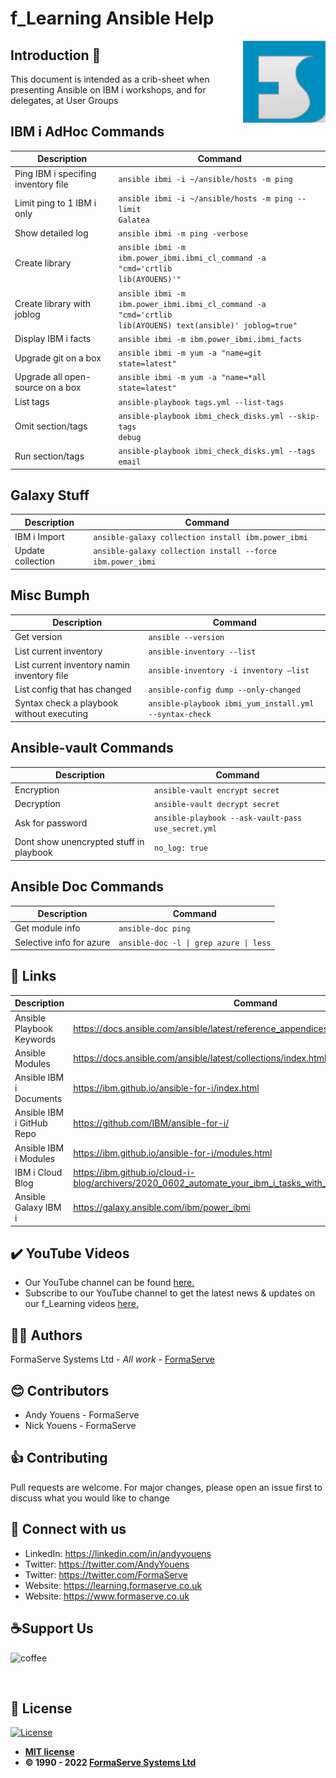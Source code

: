 # f_Learning Ansible Help

<img src="https://github.com/FormaServe/f_Learning/blob/main/images/Logo.png" align="right">

## Introduction 👋

This document is intended as a crib-sheet when presenting Ansible on IBM i workshops, and for delegates, at User Groups

## IBM i AdHoc Commands

| Description | Command     |
| ----------- | ----------- |
| Ping IBM i specifing inventory file | <code>ansible ibmi -i ~/ansible/hosts -m ping</code> |
| Limit ping to 1 IBM i only | <code>ansible ibmi -i ~/ansible/hosts -m ping --limit Galatea</code> |
| Show detailed log | <code>ansible ibmi -m ping -verbose</code> |
| Create library | <code>ansible ibmi -m ibm.power_ibmi.ibmi_cl_command -a "cmd='crtlib lib(AYOUENS)'"</code>|
| Create library with joblog | <code>ansible ibmi -m ibm.power_ibmi.ibmi_cl_command -a "cmd='crtlib lib(AYOUENS) text(ansible)' joblog=true"</code> |
| Display IBM i facts | <code>ansible ibmi -m ibm.power_ibmi.ibmi_facts </code>|
| Upgrade git on a box | <code>ansible ibmi -m yum -a "name=git state=latest" </code>|
| Upgrade all open-source on a box | <code>ansible ibmi -m yum -a "name=*all state=latest" </code>|
| List tags | <code>ansible-playbook tags.yml --list-tags</code>|
| Omit section/tags | <code>ansible-playbook ibmi_check_disks.yml --skip-tags debug</code>|
| Run section/tags | <code>ansible-playbook ibmi_check_disks.yml --tags email</code>|

## Galaxy Stuff

| Description | Command     |
| ----------- | ----------- |
| IBM i Import | <code>ansible-galaxy collection install ibm.power_ibmi </code>|
| Update collection | <code>ansible-galaxy collection install --force ibm.power_ibmi </code>|

## Misc Bumph

| Description | Command     |
| ----------- | ----------- |
| Get version | <code>ansible --version </code>|
| List current inventory | <code>ansible-inventory --list </code>|
| List current inventory namin inventory file | <code>ansible-inventory -i inventory –list </code>|
| List config that has changed | <code>ansible-config dump --only-changed </code>|
| Syntax check a playbook without executing | <code>ansible-playbook ibmi_yum_install.yml --syntax-check </code>|

## Ansible-vault Commands

| Description | Command     |
| ----------- | ----------- |
| Encryption | <code>ansible-vault encrypt secret </code>|
| Decryption | <code>ansible-vault decrypt secret </code>|
| Ask for password | <code>ansible-playbook --ask-vault-pass use_secret.yml </code>|
| Dont show unencrypted stuff in playbook | <code>no_log: true </code>|

## Ansible Doc Commands

| Description | Command     |
| ----------- | ----------- |
| Get module info | <code>ansible-doc ping</code>|
| Selective info for azure | <code>ansible-doc -l &#124; grep azure &#124; less</code>|

## 🔗 Links

| Description | Command     |
| ----------- | ----------- |
| Ansible Playbook Keywords | https://docs.ansible.com/ansible/latest/reference_appendices/playbooks_keywords.html
| Ansible Modules | https://docs.ansible.com/ansible/latest/collections/index.html
| Ansible IBM i Documents | https://ibm.github.io/ansible-for-i/index.html
| Ansible IBM i GitHub Repo | https://github.com/IBM/ansible-for-i/
| Ansible IBM i Modules | https://ibm.github.io/ansible-for-i/modules.html
| IBM i Cloud Blog | https://ibm.github.io/cloud-i-blog/archivers/2020_0602_automate_your_ibm_i_tasks_with_ansible
| Ansible Galaxy IBM i | https://galaxy.ansible.com/ibm/power_ibmi

## ✔️ YouTube Videos

- Our YouTube channel can be found [here.](https://www.youtube.com/FormaServeSystemsLtdLoughton)
- Subscribe to our YouTube channel to get the latest news &amp; updates on our f_Learning videos [here.](https://www.youtube.com/FormaServeSystemsLtdLoughton?sub_confirmation=1 )

## ✍🏻 Authors

FormaServe Systems Ltd - _All work_ - [FormaServe](https://www.formaserve.co.uk)

## 😊 Contributors

- Andy Youens - FormaServe
- Nick Youens - FormaServe

## 👍 Contributing

Pull requests are welcome. For major changes, please open an issue first to discuss what you would like to change

## 🚩 Connect with us

- LinkedIn: https://linkedin.com/in/andyyouens
- Twitter: https://twitter.com/AndyYouens
- Twitter: https://twitter.com/FormaServe
- Website: https://learning.formaserve.co.uk
- Website: https://www.formaserve.co.uk

<p>
  <h2 align="left">☕Support Us</h2>
  <p>
    <a href="https://ko-fi.com/AndyYouens">
      <img align="left" src="https://cdn.buymeacoffee.com/buttons/v2/default-blue.png" height="50" width="210" alt="coffee"/>
    </a>
  </p>
  <p>&nbsp;</p>
  <p>&nbsp;</p>
</p>

## 📝 License

[![License](http://img.shields.io/:license-mit-blue.svg?style=flat-square)](http://badges.mit-license.org)

- **[MIT license](http://opensource.org/licenses/mit-license.php)**
- **© 1990 - 2022 [FormaServe Systems Ltd](https://www.formaserve.co.uk)**
